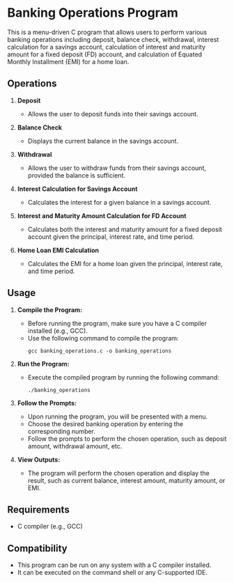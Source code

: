 # Banking Operations Program

This is a menu-driven C program that allows users to perform various banking operations including deposit, balance check, withdrawal, interest calculation for a savings account, calculation of interest and maturity amount for a fixed deposit (FD) account, and calculation of Equated Monthly Installment (EMI) for a home loan.

## Operations

1. **Deposit**
    - Allows the user to deposit funds into their savings account.

2. **Balance Check**
    - Displays the current balance in the savings account.

3. **Withdrawal**
    - Allows the user to withdraw funds from their savings account, provided the balance is sufficient.

4. **Interest Calculation for Savings Account**
    - Calculates the interest for a given balance in a savings account.

5. **Interest and Maturity Amount Calculation for FD Account**
    - Calculates both the interest and maturity amount for a fixed deposit account given the principal, interest rate, and time period.

6. **Home Loan EMI Calculation**
    - Calculates the EMI for a home loan given the principal, interest rate, and time period.

## Usage

1. **Compile the Program:**
   - Before running the program, make sure you have a C compiler installed (e.g., GCC).
   - Use the following command to compile the program:
     ```
     gcc banking_operations.c -o banking_operations
     ```

2. **Run the Program:**
   - Execute the compiled program by running the following command:
     ```
     ./banking_operations
     ```

3. **Follow the Prompts:**
   - Upon running the program, you will be presented with a menu.
   - Choose the desired banking operation by entering the corresponding number.
   - Follow the prompts to perform the chosen operation, such as deposit amount, withdrawal amount, etc.

4. **View Outputs:**
   - The program will perform the chosen operation and display the result, such as current balance, interest amount, maturity amount, or EMI.

## Requirements

- C compiler (e.g., GCC)

## Compatibility

- This program can be run on any system with a C compiler installed.
- It can be executed on the command shell or any C-supported IDE.

